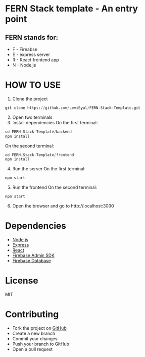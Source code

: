 # FERN Stack template - An entry point

## FERN stands for:

* F - Fireabse
* E - express server
* R - React frontend app
* N - Node.js

# HOW TO USE
1. Clone the project
```python
git clone https://github.com/LeviEyal/FERN-Stack-Template.git
```

2. Open two terminals
3. Install dependencies
On the first terminal:
```python
cd FERN-Stack-Template/backend
npm install
```
On the second terminal:
```python
cd FERN-Stack-Template/frontend
npm install
```
4. Run the server
On the first terminal:
```python
npm start
```
5. Run the frontend
On the second terminal:
```python
npm start
```
6. Open the browser and go to http://localhost:3000

# Dependencies
* [Node.js](https://nodejs.org/en/)
* [Express](https://expressjs.com/)
* [React](https://reactjs.org/)
* [Firebase Admin SDK](https://firebase.google.com/docs/admin/setup#initialize_the_sdk)
* [Firebase Database](https://firebase.google.com/docs/database/web/read-and-write)

# License
MIT

# Contributing
* Fork the project on [GitHub](sd)
* Create a new branch
* Commit your changes
* Push your branch to GitHub
* Open a pull request
